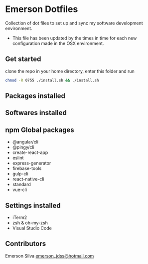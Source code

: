 # Emerson Dotfiles

Collection of dot files to set up and sync my software development environment.

- This file has been updated by the times in time for each new configuration made in the OSX environment.

## Get started

clone the repo in your home directory, enter this folder and run

```bash
chmod -R 0755 ./install.sh && ./install.sh
```

## Packages installed

## Softwares installed

## npm Global packages

- @angular/cli
- @pingy/cli
- create-react-app
- eslint
- express-generator
- firebase-tools
- gulp-cli
- react-native-cli
- standard
- vue-cli

## Settings installed

- iTerm2
- zsh & oh-my-zsh
- Visual Studio Code

## Contributors

Emerson Silva <emerson_jdss@hotmail.com>
